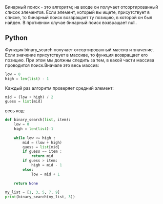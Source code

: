 Бинарный поиск - это алгоритм; на входе он получает отсортированный
список элементов. Если элемент, который вы ищете, присутствует в списке, то бинарный
поиск возвращает ту позицию, в которой он был найден. В противном слу­чае бинарный поиск возвращает null.

## Python
Функция binary_search получает отсортированный массив и значение. Если значение присутствует в массиве, то функция возвращает его позицию. При этом мы должны следить за тем, в какой части массива проводится поиск.Вначале это весь массив:

```python
low = 0
high = len(list) - 1
```

Каждый раз алгоритм проверяет средний элемент:
```python
mid = (low + high) / 2
guess = list[mid]
```

весь код: 
```python
def binary_search(list, item):
	low = 0
	high = len(list)-1
	
	while low <= high :
		mid = (low + high) 
		guess = list[mid]
		if guess == item :
			return mid
		if guess > item:
			high = mid - 1
		else:
			low = mid + 1
			
	return None
		
my_list = [1, 3, 5, 7, 9]
print(binary_search(my_list, 3))
```



